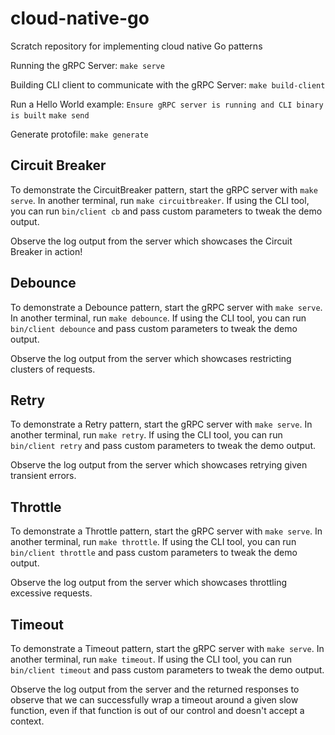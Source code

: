 # cloud-native-go
Scratch repository for implementing cloud native Go patterns

Running the gRPC Server:
`make serve`

Building CLI client to communicate with the gRPC Server:
`make build-client`

Run a Hello World example:
`Ensure gRPC server is running and CLI binary is built`
`make send`

Generate protofile:
`make generate`

## Circuit Breaker
To demonstrate the CircuitBreaker pattern, start the gRPC server with `make serve`.
In another terminal, run `make circuitbreaker`.
If using the CLI tool, you can run `bin/client cb` and pass custom parameters to tweak the demo output.

Observe the log output from the server which showcases the Circuit Breaker in action!

## Debounce
To demonstrate a Debounce pattern, start the gRPC server with `make serve`.
In another terminal, run `make debounce`.
If using the CLI tool, you can run `bin/client debounce` and pass custom parameters to tweak the demo output.

Observe the log output from the server which showcases restricting clusters of requests.

## Retry
To demonstrate a Retry pattern, start the gRPC server with `make serve`.
In another terminal, run `make retry`.
If using the CLI tool, you can run `bin/client retry` and pass custom parameters to tweak the demo output.

Observe the log output from the server which showcases retrying given transient errors.

## Throttle
To demonstrate a Throttle pattern, start the gRPC server with `make serve`.
In another terminal, run `make throttle`.
If using the CLI tool, you can run `bin/client throttle` and pass custom parameters to tweak the demo output.

Observe the log output from the server which showcases throttling excessive requests.

## Timeout
To demonstrate a Timeout pattern, start the gRPC server with `make serve`.
In another terminal, run `make timeout`.
If using the CLI tool, you can run `bin/client timeout` and pass custom parameters to tweak the demo output.

Observe the log output from the server and the returned responses to observe that we can successfully wrap a timeout
around a given slow function, even if that function is out of our control and doesn't accept a context.